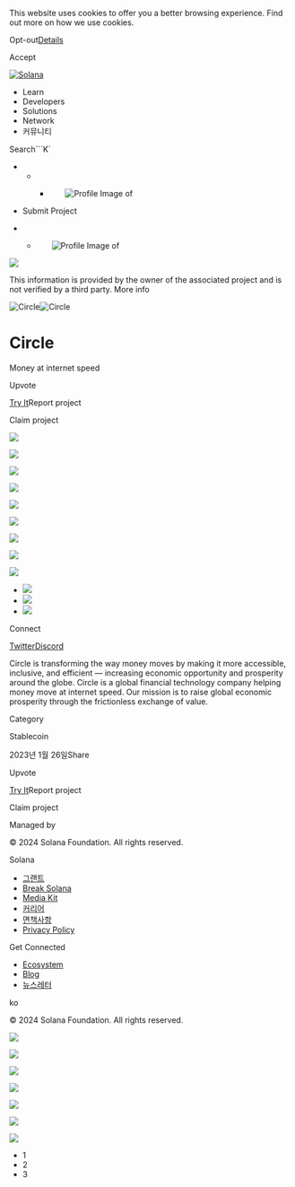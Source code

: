 This website uses cookies to offer you a better browsing experience. Find out
more on how we use cookies.

Opt-out[Details](/ko/privacy-policy#collection-of-information)

Accept

[![Solana](/_next/static/media/logotype.e4df684f.svg)](/ko)

  * Learn
  * Developers
  * Solutions
  * Network
  * 커뮤니티

Search```K`

  *   *   * ![](data:image/svg+xml,%3csvg%20xmlns=%27http://www.w3.org/2000/svg%27%20version=%271.1%27%20width=%2728%27%20height=%2728%27/%3e)![Profile Image of ](/_next/static/media/ecosystem_user.7ebb52fa.svg)

  * Submit Project
  *   * ![](data:image/svg+xml,%3csvg%20xmlns=%27http://www.w3.org/2000/svg%27%20version=%271.1%27%20width=%2728%27%20height=%2728%27/%3e)![Profile Image of ](/_next/static/media/ecosystem_user.7ebb52fa.svg)

![](/_next/image?url=%2F_next%2Fstatic%2Fmedia%2Fhero.631479cd.png&w=3840&q=75)

This information is provided by the owner of the associated project and is not
verified by a third party. More info

![Circle](/_next/image?url=%2Fapi%2Fprojectimg%2Fclddl20hi0006mg08a3ppqmsi%3Ftype%3DLOGO&w=3840&q=75)![Circle](/_next/image?url=%2Fapi%2Fprojectimg%2Fclddl20hi0006mg08a3ppqmsi%3Ftype%3DLOGO&w=3840&q=75)

# Circle

Money at internet speed

Upvote

[Try It](https://www.circle.com/en/)Report project

Claim project

![](/api/projectimg/clddl20hi0006mg08a3ppqmsi?type=IMG&number=0)

![](/api/projectimg/clddl20hi0006mg08a3ppqmsi?type=IMG&number=1)

![](/api/projectimg/clddl20hi0006mg08a3ppqmsi?type=IMG&number=2)

![](/api/projectimg/clddl20hi0006mg08a3ppqmsi?type=IMG&number=0)

![](/api/projectimg/clddl20hi0006mg08a3ppqmsi?type=IMG&number=1)

![](/api/projectimg/clddl20hi0006mg08a3ppqmsi?type=IMG&number=2)

![](/api/projectimg/clddl20hi0006mg08a3ppqmsi?type=IMG&number=0)

![](/api/projectimg/clddl20hi0006mg08a3ppqmsi?type=IMG&number=1)

![](/api/projectimg/clddl20hi0006mg08a3ppqmsi?type=IMG&number=2)

  * ![](/_next/image?url=%2Fapi%2Fprojectimg%2Fclddl20hi0006mg08a3ppqmsi%3Ftype%3DIMG%26number%3D0&w=3840&q=75)
  * ![](/_next/image?url=%2Fapi%2Fprojectimg%2Fclddl20hi0006mg08a3ppqmsi%3Ftype%3DIMG%26number%3D1&w=3840&q=75)
  * ![](/_next/image?url=%2Fapi%2Fprojectimg%2Fclddl20hi0006mg08a3ppqmsi%3Ftype%3DIMG%26number%3D2&w=3840&q=75)

Connect

[Twitter](https://twitter.com/circle)[Discord](https://discord.com/invite/buildoncircle)

Circle is transforming the way money moves by making it more accessible,
inclusive, and efficient — increasing economic opportunity and prosperity
around the globe. Circle is a global financial technology company helping
money move at internet speed. Our mission is to raise global economic
prosperity through the frictionless exchange of value.

Category

Stablecoin

2023년 1월 26일Share

Upvote

[Try It](https://www.circle.com/en/)Report project

Claim project

Managed by

[](/ko)

[](/youtube)[](/twitter)[](/discord)[](/reddit)[](/github)[](/telegram)

© 2024 Solana Foundation. All rights reserved.

Solana

  * [그랜트](https://solana.org/grants)
  * [Break Solana](https://break.solana.com/)
  * [Media Kit](/ko/branding)
  * [커리어](https://jobs.solana.com/)
  * [면책사항](/ko/tos)
  * [Privacy Policy](/ko/privacy-policy)

Get Connected

  * [Ecosystem](/ko/ecosystem)
  * [Blog](/ko/news)
  * [뉴스레터](/ko/newsletter)

ko

© 2024 Solana Foundation. All rights reserved.

![](/api/projectimg/clddl20hi0006mg08a3ppqmsi?type=IMG&number=2)

![](/api/projectimg/clddl20hi0006mg08a3ppqmsi?type=IMG&number=0)

![](/api/projectimg/clddl20hi0006mg08a3ppqmsi?type=IMG&number=1)

![](/api/projectimg/clddl20hi0006mg08a3ppqmsi?type=IMG&number=2)

![](/api/projectimg/clddl20hi0006mg08a3ppqmsi?type=IMG&number=0)

![](/api/projectimg/clddl20hi0006mg08a3ppqmsi?type=IMG&number=1)

![](/api/projectimg/clddl20hi0006mg08a3ppqmsi?type=IMG&number=2)

  * 1
  * 2
  * 3

